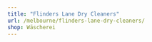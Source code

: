 ```yaml
---
title: "Flinders Lane Dry Cleaners"
url: /melbourne/flinders-lane-dry-cleaners/
shop: Wäscherei
---
```

